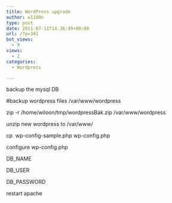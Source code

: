 ```yaml
---
title: WordPress upgrade
author: w1100n
type: post
date: 2011-07-11T14:36:49+00:00
url: /?p=341
bot_views:
  - 9
views:
  - 2
categories:
  - Wordpress

---
```

backup the mysql DB
  
#backup wordpress files /var/www/wordpress
  
zip -r /home/wiloon/tmp/wordpressBak.zip /var/www/wordpress

unzip new wordpress to /var/www/
  
cp  wp-config-sample.php wp-config.php
  
configure wp-config.php
  
DB_NAME
  
DB_USER
  
DB_PASSWORD

restart apache